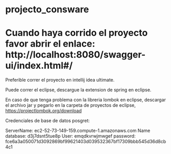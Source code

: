 # projecto_consware

# Cuando haya corrido el proyecto favor abrir el enlace: http://localhost:8080/swagger-ui/index.html#/

Preferible correr el proyecto en intellij idea ultimate.

Puede correr el eclipse, descargue la extension de spring en eclipse.

En caso de que tenga problema con la libreria lombok en eclipse, descargar el archivo jar y pegarlo en la carpeta de proyectos de eclipse, https://projectlombok.org/download

Credenciales de base de datos posgret:

ServerName: ec2-52-73-149-159.compute-1.amazonaws.com
Name database: d3j7dsnt5tue8p
User: emqdkvrwjmwgef
password: fce6a3a050071d3092869bf99621403d039532367bf17309bbb545d36d8cb4c1
